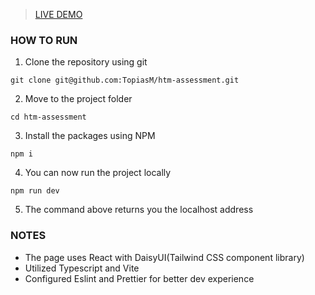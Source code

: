 
> [LIVE DEMO](https://htm-assessment.vercel.app/)

### HOW TO RUN
1. Clone the repository using git
```
git clone git@github.com:TopiasM/htm-assessment.git
```
2. Move to the project folder
```
cd htm-assessment
```
3. Install the packages using NPM
```
npm i
```
4. You can now run the project locally
```
npm run dev
```
5. The command above returns you the localhost address


### NOTES
- The page uses React with DaisyUI(Tailwind CSS component library)
- Utilized Typescript and Vite
- Configured Eslint and Prettier for better dev experience

